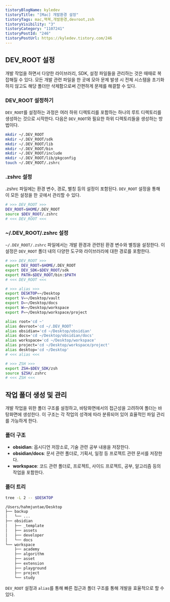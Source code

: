 ```yaml
---
tistoryBlogName: kyledev
tistoryTitle: "[Mac] 개발환경 설정"
tistoryTags: mac,맥북,개발환경,devroot,zsh
tistoryVisibility: "3"
tistoryCategory: "1107241"
tistoryPostId: "246"
tistoryPostUrl: https://kyledev.tistory.com/246
---
```

## DEV_ROOT 설정

개발 작업을 하면서 다양한 라이브러리, SDK, 설정 파일들을 관리하는 것은 때때로 복잡해질 수 있다.
모든 개발 관련 파일을 한 곳에 모아  문제 발생 시 전체 시스템을 초기화하지 않고도 해당 폴더만 삭제함으로써 간편하게 문제를 해결할 수 있다.

### DEV_ROOT 설정하기

`DEV_ROOT`를 설정하는 과정은 여러 하위 디렉토리를 포함하는 하나의 루트 디렉토리를 생성하는 것으로 시작한다. 다음은 `DEV_ROOT`와 필요한 하위 디렉토리들을 생성하는 방법이다.

```bash
mkdir ~/.DEV_ROOT
mkdir ~/.DEV_ROOT/sdk
mkdir ~/.DEV_ROOT/lib
mkdir ~/.DEV_ROOT/bin
mkdir ~/.DEV_ROOT/include
mkdir ~/.DEV_ROOT/lib/pkgconfig
touch ~/.DEV_ROOT/.zshrc
```

### .zshrc 설정

.zshrc 파일에는 환경 변수, 경로, 별칭 등의 설정이 포함된다. `DEV_ROOT` 설정을 통해 이 모든 설정을 한 곳에서 관리할 수 있다.

```bash
# >>> DEV_ROOT >>>
DEV_ROOT=$HOME/.DEV_ROOT
source $DEV_ROOT/.zshrc
# <<< DEV_ROOT <<<
```

### ~/.DEV_ROOT/.zshrc 설정

`~/.DEV_ROOT/.zshrc` 파일에서는 개발 환경과 관련된 환경 변수와 별칭을 설정한다. 이 설정은 `DEV_ROOT` 폴더 내의 다양한 도구와 라이브러리에 대한 경로를 포함한다.

```bash
# >>> DEV_ROOT >>>
export DEV_ROOT=$HOME/.DEV_ROOT
export DEV_SDK=$DEV_ROOT/sdk
export PATH=$DEV_ROOT/bin:$PATH
# <<< DEV_ROOT <<<

# >>> alias >>>
export DESKTOP=~/Desktop
export V=~/Desktop/vault
export D=~/Desktop/docs
export W=~/Desktop/workspace
export P=~/Desktop/workspace/project

alias root='cd ~'
alias devroot='cd ~/.DEV_ROOT'
alias obsidian='cd ~/Desktop/obsidian'
alias docs='cd ~/Desktop/obsidian/docs'
alias workspace='cd ~/Desktop/workspace'
alias project='cd ~/Desktop/workspace/project'
alias desktop='cd ~/Desktop'
# <<< alias <<<

# >>> ZSH >>>
export ZSH=$DEV_SDK/zsh
source $ZSH/.zshrc
# <<< ZSH <<<
```

## 작업 폴더 생성 및 관리

개발 작업을 위한 폴더 구조를 설정하고, 바탕화면에서의 접근성을 고려하여 폴더는 바탕화면에 생성한다. 이 구조는 각 작업의 성격에 따라 분류되어 있어 효율적인 파일 관리를 가능하게 한다.

### 폴더 구조

- **obsidian**: 옵시디언 저장소로, 기술 관련 공부 내용을 저장한다.
- **obsidian/docs**: 문서 관련 폴더로, 기획서, 일정 등 프로젝트 관련 문서를 저장한다.
- **workspace**: 코드 관련 폴더로, 프로젝트, 사이드 프로젝트, 공부, 알고리즘 등의 작업을 포함한다.

### 폴더 트리

```zsh
tree -L 2 -- $DESKTOP

/Users/hahmjuntae/Desktop
├── backup
│   └── ...
├── obsidian
│   ├── _template
│   ├── assets
│   ├── developer
│   └── docs
└── workspace
    ├── academy
    ├── algorithm
    ├── asset
    ├── extension
    ├── playground
    ├── project
    └── study
```

`DEV_ROOT` 설정과 `alias`를 통해 빠른 접근과 폴더 구조를 통해 개발을 효율적으로 할 수 있다.